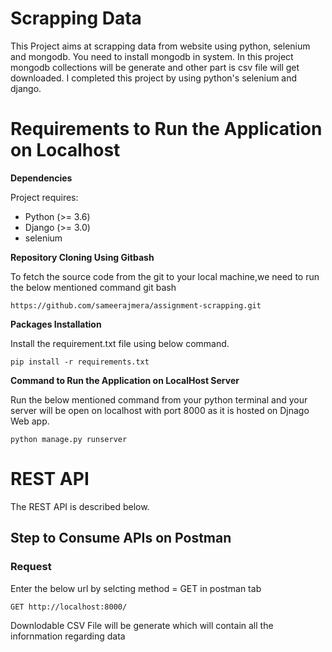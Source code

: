 # Scrapping Data
This Project aims at scrapping data from website using python, selenium and mongodb. You need to install mongodb in system. In this project mongodb collections will be generate and other part is csv file will get downloaded. I completed this project by using python's selenium and django.
# Requirements to Run the Application on Localhost
<b> Dependencies </b>

Project requires:

- Python (>= 3.6)
- Django (>= 3.0)
- selenium

<b> Repository Cloning Using Gitbash </b>

To fetch the source code from the git to your local machine,we need to run the below mentioned command git bash


```
https://github.com/sameerajmera/assignment-scrapping.git
```

<b> Packages Installation </b>

Install the requirement.txt file using below command.
```
pip install -r requirements.txt
```

<b> Command to Run the Application on LocalHost Server </b>

Run the below mentioned command from your python terminal and your server will be open on localhost with port 8000 as it is hosted on Djnago Web app.

```
python manage.py runserver
```

# REST API

The REST API is described below.

## Step to Consume APIs on Postman

### Request
Enter the below url by selcting method = GET in postman tab
```
GET http://localhost:8000/
```
Downlodable CSV File will be generate which will contain all the infornmation regarding data

